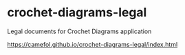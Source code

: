 # crochet-diagrams-legal
Legal documents for Crochet Diagrams application

https://camefol.github.io/crochet-diagrams-legal/index.html
